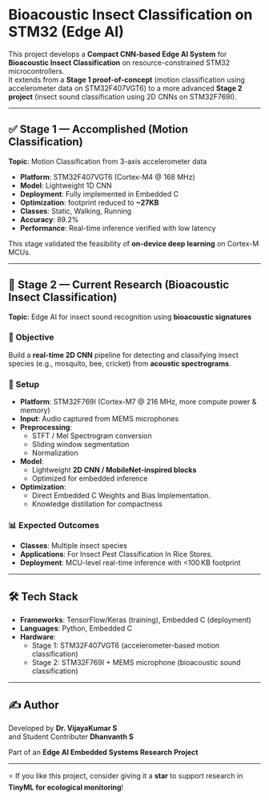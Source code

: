 # Bioacoustic Insect Classification on STM32 (Edge AI)

This project develops a **Compact CNN-based Edge AI System** for **Bioacoustic Insect Classification** on resource-constrained STM32 microcontrollers.  
It extends from a **Stage 1 proof-of-concept** (motion classification using accelerometer data on STM32F407VGT6) to a more advanced **Stage 2 project** (insect sound classification using 2D CNNs on STM32F769I).  

---

## ✅ Stage 1 — Accomplished (Motion Classification)

**Topic**: Motion Classification from 3-axis accelerometer data  

- **Platform**: STM32F407VGT6 (Cortex-M4 @ 168 MHz)  
- **Model**: Lightweight 1D CNN  
- **Deployment**: Fully implemented in Embedded C  
- **Optimization**: footprint reduced to **~27KB**  
- **Classes**: Static, Walking, Running  
- **Accuracy**: 89.2%  
- **Performance**: Real-time inference verified with low latency  

This stage validated the feasibility of **on-device deep learning** on Cortex-M MCUs.  

---

## 🚀 Stage 2 — Current Research (Bioacoustic Insect Classification)

**Topic**: Edge AI for insect sound recognition using **bioacoustic signatures**  

### 🎯 Objective  
Build a **real-time 2D CNN** pipeline for detecting and classifying insect species (e.g., mosquito, bee, cricket) from **acoustic spectrograms**.  

### 🔧 Setup
- **Platform**: STM32F769I (Cortex-M7 @ 216 MHz, more compute power & memory)  
- **Input**: Audio captured from MEMS microphones  
- **Preprocessing**:  
  - STFT / Mel Spectrogram conversion  
  - Sliding window segmentation  
  - Normalization  
- **Model**:  
  - Lightweight **2D CNN / MobileNet-inspired blocks**  
  - Optimized for embedded inference  
- **Optimization**:   
  - Direct Embedded C Weights and Bias Implementation.  
  - Knowledge distillation for compactness  

### 📊 Expected Outcomes
- **Classes**: Multiple insect species  
- **Applications**: For Insect Pest Classification In Rice Stores. 
- **Deployment**: MCU-level real-time inference with <100 KB footprint  

---

## 🛠️ Tech Stack

- **Frameworks**: TensorFlow/Keras (training), Embedded C (deployment)  
- **Languages**: Python, Embedded C  
- **Hardware**:  
  - Stage 1: STM32F407VGT6 (accelerometer-based motion classification)  
  - Stage 2: STM32F769I + MEMS microphone (bioacoustic sound classification)  

---


## ✍️ Author
Developed by **Dr. VijayaKumar S**  
and Student Contributer **Dhanvanth S**

Part of an **Edge AI Embedded Systems Research Project**  

---

⭐ If you like this project, consider giving it a **star** to support research in **TinyML for ecological monitoring**!
